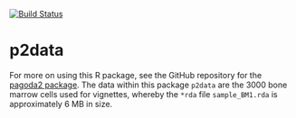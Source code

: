 [![Build Status](https://travis-ci.org/kharchenkolab/p2data.svg?branch=main)](https://travis-ci.com/github/kharchenkolab/p2data)

# p2data

For more on using this R package, see the GitHub repository for the [pagoda2 package](https://github.com/kharchenkolab/pagoda2). The data within this package `p2data` are the 3000 bone marrow cells used for vignettes, whereby the `*rda` file `sample_BM1.rda` is approximately 6 MB in size.

 
